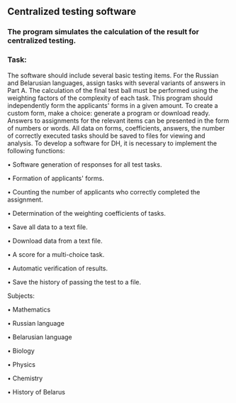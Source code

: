 ## Centralized testing software
### The program simulates the calculation of the result for centralized testing.

### Task:
The software should include several basic testing items. For the Russian and Belarusian languages, assign tasks with several variants of answers in Part A. The calculation of the final test ball must be performed using the weighting factors of the complexity of each task. This program should independently form the applicants' forms in a given amount. To create a custom form, make a choice: generate a program or download ready. Answers to assignments for the relevant items can be presented in the form of numbers or words. All data on forms, coefficients, answers, the number of correctly executed tasks should be saved to files for viewing and analysis.
To develop a software for DH, it is necessary to implement the following functions:

• Software generation of responses for all test tasks.

• Formation of applicants' forms.

• Counting the number of applicants who correctly completed the assignment.

• Determination of the weighting coefficients of tasks.

• Save all data to a text file.

• Download data from a text file.

• A score for a multi-choice task.

• Automatic verification of results.

• Save the history of passing the test to a file.

Subjects:

•	Mathematics

•	Russian language

•	Belarusian language

• Biology

• Physics

• Chemistry

• History of Belarus
